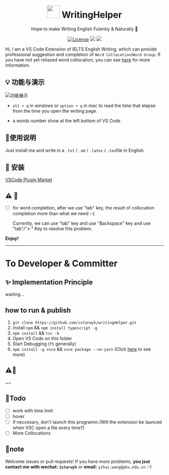 
<h1 align = "center"><img  src="https://gitee.com/istarwyh/images/raw/master/1620488333_20210508233841877_2346.png" width="40px" height="40px"/>
WritingHelper
</h1>
<p align="center">
  Hope to make Writing English Fulently & Naturally  🚀
</p>
<p align = "center">
  <a href="./LICENSE"><img src="https://img.shields.io/badge/License-GPLv2-green" alt="License"></a>
  <a><img src="https://img.shields.io/badge/PRs-welcome-brightgreen.svg"/></a>
  <a><img src="https://img.shields.io/badge/Powered%20by-VSCode-blue"/></a>
</p>


Hi, I am a VS Code Extension of IELTS English Writing, which can provide professional suggestion and completion of `Word Collocation`/`Word Group`.
If you have not yet reliazed word collocation, you can see [here](https://www.thoughtco.com/what-is-collocation-1211244#:~:text=Collocation%20refers%20to%20a%20group%20of%20two%20or,place.%20Collocation%E2%80%8Bs%20are%20words%20that%20are%20located%20together.) for more information.

## 💡 功能与演示

![功能展示](https://gitee.com/istarwyh/images/raw/master/1624119548_20210620001856138_14747.gif)

- `alt + q` in windows or `option + q` in mac to read the time that elapse from the time you open the writing page.

- a words number show at the left bottom of VS Code
## 📝使用说明 
Just install me and write in a `.txt` / `.md` / `.latex` / `.tex`file in English.

## 📸 安装

[VSCode Plugin Market](https://marketplace.visualstudio.com/items?itemName=istarwyh.writinghelper)

## ⚠️ 🐞 

- [ ] for word completion, after we use "tab" key, the result of collocation completion more than what we need :-(

  Currently, we can use "tab" key and use "Backspace" key and use "tab"/"<-" Key to resolve this problem.


**Enjoy!**

----------------

# To Developer & Committer

## ✨ Implementation Principle
waiting...
## how to run & publish
1. `git clone https://github.com/istarwyh/writingHelper.git`
2. install `npm` && `npm install typescript -g`
3. `npm install` && `tsc -b`
4. Open VS Code on this folder
5. Start Debugging (`f5` generally)
6. `npm install -g vsce` && `vsce package --no-yarn` 
(Click [here](https://code.visualstudio.com/api/working-with-extensions/publishing-extension) to see more)
## ⚠️🐞
~~

## 🚩Todo
- [ ] work with time limit
- [ ] hover
- [ ] if neccesary, don't launch this programm.(Will the extension be launced when VSC open a file every time?)
- [ ] More Collocations

## 📣note
Welcome issues or pull requests! If you have more problems, **you jsut contact me with wechat: `istarwyh`** or **email:** `yihui.wang@pku.edu.cn` :-)
